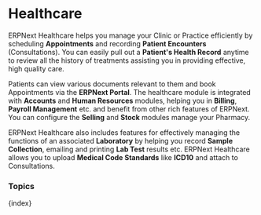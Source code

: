 # Healthcare

ERPNext Healthcare helps you manage your Clinic or Practice efficiently by scheduling **Appointments** and  recording **Patient Encounters** (Consultations). You can easily pull out a **Patient's Health Record** anytime to review all the history of treatments assisting you in providing effective, high quality care.

Patients can view various documents relevant to them and book Appointments via the **ERPNext Portal**. The healthcare module is integrated with  **Accounts** and **Human Resources** modules, helping you in **Billing**, **Payroll Management** etc. and benefit from other rich features of ERPNext. You can configure the **Selling** and **Stock** modules manage your Pharmacy.

ERPNext Healthcare also includes features for effectively managing the functions of an associated **Laboratory** by helping you record **Sample Collection**, emailing and printing **Lab Test** results etc. ERPNext Healthcare allows you to upload **Medical Code Standards** like **ICD10** and attach to Consultations.

### Topics

{index}
